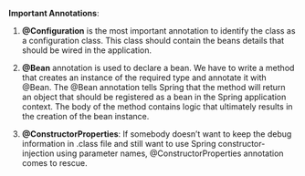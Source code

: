 <b>Important Annotations</b>:

01) <b>@Configuration</b> is the most important annotation to identify the class as a configuration class. This class should contain the beans details that should be wired in the application.

02) <b>@Bean</b> annotation is used to declare a bean. We have to write a method that creates an instance of the required type and annotate it with @Bean. The @Bean annotation tells Spring that the method will return an object that should
be registered as a bean in the Spring application context. The body of the method contains logic that ultimately results in the creation of the bean instance.

03) <b>@ConstructorProperties</b>: If somebody doesn’t want to keep the debug information in .class file and still want to use Spring constructor-injection using parameter names, @ConstructorProperties annotation comes to rescue. 